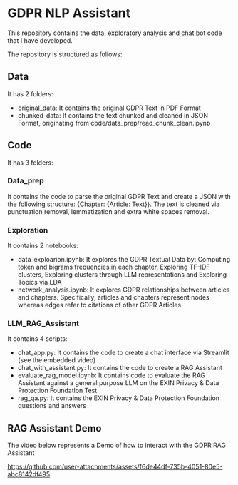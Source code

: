 # GDPR NLP Assistant
This repository contains the data, exploratory analysis and chat bot code that I have developed.

The repository is structured as follows:
## Data
It has 2 folders:
- original_data: It contains the original GDPR Text in PDF Format
- chunked_data: It contains the text chunked and cleaned in JSON Format, originating from code/data_prep/read_chunk_clean.ipynb

## Code
It has 3 folders:

### Data_prep
It contains the code to parse the original GDPR Text and create a JSON with the following structure: {Chapter: {Article: Text}}. The text is cleaned via punctuation removal, lemmatization and extra white spaces removal.

### Exploration
It contains 2 notebooks: 
- data_exploarion.ipynb: It explores the GDPR Textual Data by: Computing token and bigrams frequencies in each chapter, Exploring TF-IDF clusters, Exploring clusters through LLM representations and Exploring Topics via LDA
- network_analysis.ipynb: It explores GDPR relationships between articles and chapters. Specifically, articles and chapters represent nodes whereas edges refer to citations of other GDPR Articles. 

### LLM_RAG_Assistant
It contains 4 scripts:
- chat_app.py: It contains the code to create a chat interface via Streamlit (see the embedded video)
- chat_with_assistant.py: It contains the code to create a RAG Assistant
- evaluate_rag_model.ipynb: It contains code to evaluate the RAG Assistant against a general purpose LLM on the EXIN Privacy & Data Protection Foundation Test
- rag_qa.py: It contains the EXIN Privacy & Data Protection Foundation questions and answers

## RAG Assistant Demo
The video below represents a Demo of how to interact with the GDPR RAG Assistant

https://github.com/user-attachments/assets/f6de44df-735b-4051-80e5-abc8142df495
